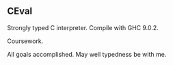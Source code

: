 ## CEval

Strongly typed C interpreter. Compile with GHC 9.0.2.

Coursework.

All goals accomplished. May well typedness be with me.

<!-- ### TODO

- More operators (Done)

- Redefinition check

- Main function check (Done)

- Const expression

- Function (Done)
    
    - Definition (And global variable definition)

    - Call (By reference and value)

- HowTo (Done)

    1. Global var as global context & initial value

    2. Function as `Function globalCtx x`

    3. While processing, maintain:

        - `Map Name (Function globalCtx)`

        - `Renaming globalCtx currentCtx`, thus renaming function any time to `Function currentCtx x` (or `Map Name (Function currentCtx)` directly?)

    4. How to apply a `Function currentCtx`:

        - `Fun` -> `ERun`

        - `Arg, arg val` -> `\stmts -> Def arg val stmts :. Empty`

        - `Ref, var` -> `renStmtBlock (renw id var)` -->
